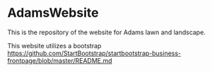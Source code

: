 # AdamsWebsite
This is the repository of the website for Adams lawn and landscape.

This website utilizes a bootstrap
https://github.com/StartBootstrap/startbootstrap-business-frontpage/blob/master/README.md


